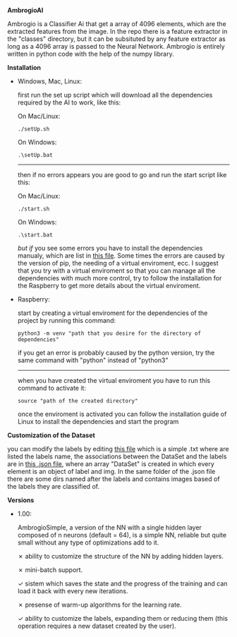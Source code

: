 **AmbrogioAI**

Ambrogio is a Classifier Ai that get a array of 4096 elements, which are the extracted features from the image.
In the repo there is a feature extractor in the "classes" directory, but it can be subsituted by any feature extractor as long as a 4096 array is passed to the Neural Network.
Ambrogio is entirely written in python code with the help of the numpy library.

**Installation**

- Windows, Mac, Linux:

  first run the set up script which will download all the dependencies required by the AI to work, like this:

  On Mac/Linux:

  <code>./setUp.sh</code>

  On Windows:

  <code>.\setUp.bat</code>

  ***

  then if no errors appears you are good to go and run the start script like this:

  On Mac/Linux:

  <code>./start.sh</code>

  On Windows:

  <code>.\start.bat</code>

  _but if_ you see some errors you have to install the dependencies manualy, which are list in <a href="script/dependencies.txt">this file</a>.
  Some times the errors are caused by the version of pip, the needing of a virtual enviroment, ecc.
  I suggest that you try with a virtual enviroment so that you can manage all the dependencies with much more control, try to follow the installation for the Raspberry to get more details about the virtual enviroment.

- Raspberry:

  start by creating a virtual enviroment for the dependencies of the project by running this command:

  <code>python3 -m venv "path that you desire for the directory of dependencies"</code>

  if you get an error is probably caused by the python version, try the same command with "python" instead of "python3"

  ***

  when you have created the virtual enviroment you have to run this command to activate it:

  <code>source "path of the created directory"</code>

  once the enviroment is activated you can follow the installation guide of Linux to install the dependencies and start the program

**Customization of the Dataset**

you can modify the labels by editing <a href="utilities/classes.txt">this file</a> which is a simple .txt where are listed the labels name, the associations between the DataSet and the labels are in <a href="DataSet/dataSet.json">this .json file</a>, where an array "DataSet" is created in which every element is an object of label and img.
In the same folder of the .json file there are some dirs named after the labels and contains images based of the labels they are classified of.

**Versions**

- 1.00:

  AmbrogioSimple, a version of the NN with a single hidden layer composed of n neurons (default = 64), is a simple NN, reliable but quite small without any type of optimizations add to it.

  &cross; ability to customize the structure of the NN by adding hidden layers.

  &cross; mini-batch support.

  &check; sistem which saves the state and the progress of the training and can load it back with every new iterations.

  &cross; presense of warm-up algorithms for the learning rate.

  &check; ability to customize the labels, expanding them or reducing them (this operation requires a new dataset created by the user).
